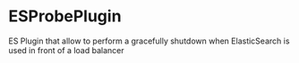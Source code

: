 ESProbePlugin
=============

ES Plugin that allow to perform a gracefully shutdown when ElasticSearch is used in front of a load balancer
